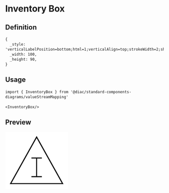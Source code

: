 # Inventory Box

## Definition

```
{
  _style: 'verticalLabelPosition=bottom;html=1;verticalAlign=top;strokeWidth=2;shape=mxgraph.lean_mapping.inventory_box;',
  _width: 100,
  _height: 90,
}
```

## Usage

```
import { InventoryBox } from '@diac/standard-components-diagrams/valueStreamMapping'

<InventoryBox/>
```

## Preview

<img src="./inventory-box.png" width="200"/>
